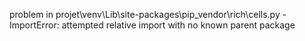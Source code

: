 problem in projet\venv\Lib\site-packages\pip\_vendor\rich\cells.py - ImportError: attempted relative import with no known parent package
